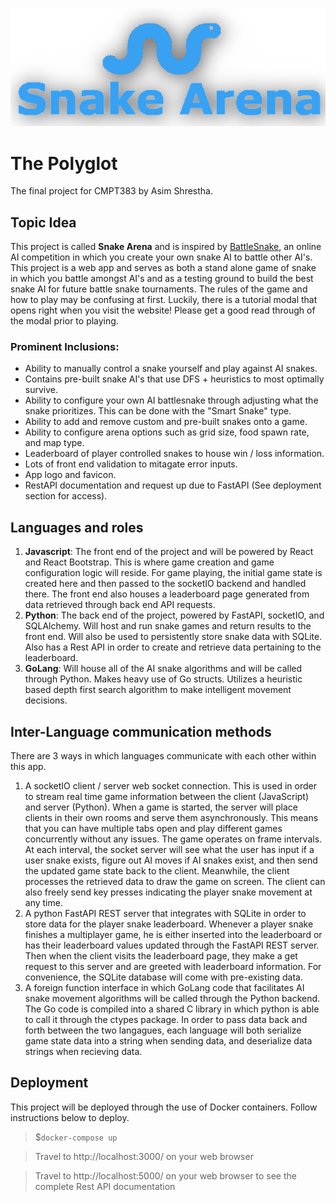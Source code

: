 ![](title.png)
# The Polyglot
The final project for CMPT383 by Asim Shrestha.

## Topic Idea
This project is called <b>Snake Arena</b> and is inspired by [BattleSnake](https://play.battlesnake.com/), an online AI competition in which you create your own snake AI to battle other AI's. This project is a web app and serves as both a stand alone game of snake in which you battle amongst AI's and as a testing ground to build the best snake AI for future battle snake tournaments. The rules of the game and how to play may be confusing at first. Luckily, there is a tutorial modal that opens right when you visit the website! Please get a good read through of the modal prior to playing. 

### Prominent Inclusions:
- Ability to manually control a snake yourself and play against AI snakes.
- Contains pre-built snake AI's that use DFS + heuristics to most optimally survive.
- Ability to configure your own AI battlesnake through adjusting what the snake prioritizes. This can be done with the "Smart Snake" type. 
- Ability to add and remove custom and pre-built snakes onto a game.
- Ability to configure arena options such as grid size, food spawn rate, and map type.
- Leaderboard of player controlled snakes to house win / loss information.
- Lots of front end validation to mitagate error inputs.
- App logo and favicon.
- RestAPI documentation and request up due to FastAPI (See deployment section for access).

## Languages and roles
1. <b>Javascript</b>: The front end of the project and will be powered by React and React Bootstrap. This is where game creation and game configuration logic will reside. For game playing, the initial game state is created here and then passed to the socketIO backend and handled there. The front end also houses a leaderboard page generated from data retrieved through back end API requests.
2. <b>Python</b>: The back end of the project, powered by FastAPI, socketIO, and SQLAlchemy. Will host and run snake games and return results to the front end. Will also be used to persistently store snake data with SQLite. Also has a Rest API in order to create and retrieve data pertaining to the leaderboard. 
3. <b>GoLang</b>: Will house all of the AI snake algorithms and will be called through Python. Makes heavy use of Go structs. Utilizes a heuristic based depth first search algorithm to make intelligent movement decisions.

## Inter-Language communication methods
There are 3 ways in which languages communicate with each other within this app.
1. A socketIO client / server web socket connection. This is used in order to stream real time game information between the client (JavaScript) and server (Python). When a game is started, the server will place clients in their own rooms and serve them asynchronously. This means that you can have multiple tabs open and play different games concurrently without any issues. The game operates on frame intervals. At each interval, the socket server will see what the user has input if a user snake exists, figure out AI moves if AI snakes exist, and then send the updated game state back to the client. Meanwhile, the client processes the retrieved data to draw the game on screen. The client can also freely send key presses indicating the player snake movement at any time.
2. A python FastAPI REST server that integrates with SQLite in order to store data for the player snake leaderboard. Whenever a player snake finishes a multiplayer game, he is either inserted into the leaderboard or has their leaderboard values updated through the FastAPI REST server. Then when the client visits the leaderboard page, they make a get request to this server and are greeted with leaderboard information. For convenience, the SQLite database will come with pre-existing data. 
3. A foreign function interface in which GoLang code that facilitates AI snake movement algorithms will be called through the Python backend. The Go code is compiled into a shared C library in which python is able to call it through the ctypes package. In order to pass data back and forth between the two langagues, each language will both serialize game state data into a string when sending data, and deserialize data strings when recieving data.

## Deployment
This project will be deployed through the use of Docker containers. Follow instructions below to deploy.
> $`docker-compose up`

>Travel to http://localhost:3000/ on your web browser

>Travel to http://localhost:5000/ on your web browser to see the complete Rest API documentation

